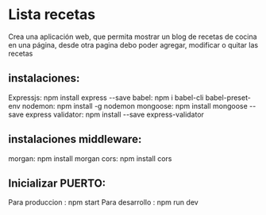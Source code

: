 
# Lista recetas

Crea una aplicación web, que permita mostrar un blog de recetas de cocina en una
página, desde otra pagina debo poder agregar, modificar o quitar las recetas 

## instalaciones: 

Expressjs: npm install express --save 
babel: npm i babel-cli babel-preset-env
nodemon: npm install -g nodemon
mongoose: npm install mongoose --save
express validator: npm install --save express-validator

## instalaciones middleware: 

morgan: npm install morgan
cors: npm install cors

## Inicializar PUERTO:

 Para produccion : npm start
 Para desarrollo : npm run dev

